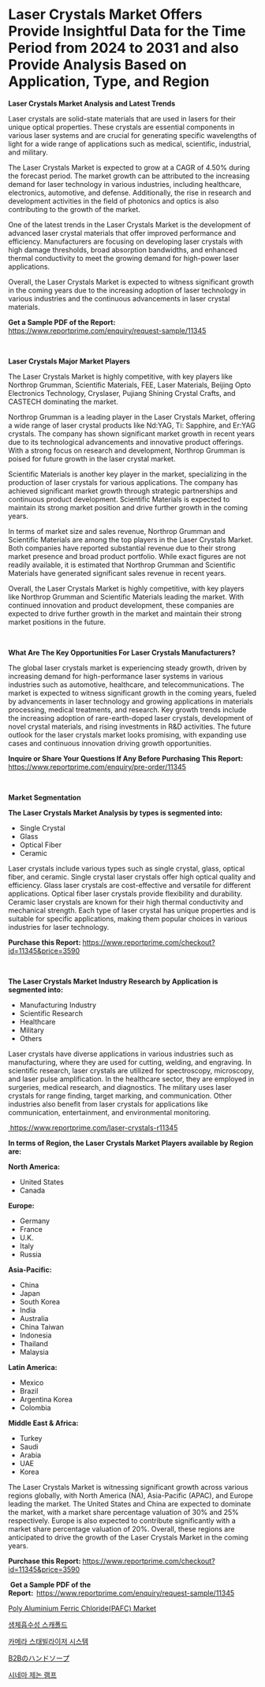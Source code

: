<p><h1>Laser Crystals Market Offers Provide Insightful Data for the Time Period from 2024 to 2031 and also Provide Analysis Based on Application, Type, and Region</h1></p><p><strong>Laser Crystals Market Analysis and Latest Trends</strong></p>
<p><p>Laser crystals are solid-state materials that are used in lasers for their unique optical properties. These crystals are essential components in various laser systems and are crucial for generating specific wavelengths of light for a wide range of applications such as medical, scientific, industrial, and military.</p><p>The Laser Crystals Market is expected to grow at a CAGR of 4.50% during the forecast period. The market growth can be attributed to the increasing demand for laser technology in various industries, including healthcare, electronics, automotive, and defense. Additionally, the rise in research and development activities in the field of photonics and optics is also contributing to the growth of the market.</p><p>One of the latest trends in the Laser Crystals Market is the development of advanced laser crystal materials that offer improved performance and efficiency. Manufacturers are focusing on developing laser crystals with high damage thresholds, broad absorption bandwidths, and enhanced thermal conductivity to meet the growing demand for high-power laser applications.</p><p>Overall, the Laser Crystals Market is expected to witness significant growth in the coming years due to the increasing adoption of laser technology in various industries and the continuous advancements in laser crystal materials.</p></p>
<p><strong>Get a Sample PDF of the Report:&nbsp;</strong> <a href="https://www.reportprime.com/enquiry/request-sample/11345">https://www.reportprime.com/enquiry/request-sample/11345</a></p>
<p>&nbsp;</p>
<p><strong>Laser Crystals Major Market Players</strong></p>
<p><p>The Laser Crystals Market is highly competitive, with key players like Northrop Grumman, Scientific Materials, FEE, Laser Materials, Beijing Opto Electronics Technology, Cryslaser, Pujiang Shining Crystal Crafts, and CASTECH dominating the market.</p><p>Northrop Grumman is a leading player in the Laser Crystals Market, offering a wide range of laser crystal products like Nd:YAG, Ti: Sapphire, and Er:YAG crystals. The company has shown significant market growth in recent years due to its technological advancements and innovative product offerings. With a strong focus on research and development, Northrop Grumman is poised for future growth in the laser crystal market.</p><p>Scientific Materials is another key player in the market, specializing in the production of laser crystals for various applications. The company has achieved significant market growth through strategic partnerships and continuous product development. Scientific Materials is expected to maintain its strong market position and drive further growth in the coming years.</p><p>In terms of market size and sales revenue, Northrop Grumman and Scientific Materials are among the top players in the Laser Crystals Market. Both companies have reported substantial revenue due to their strong market presence and broad product portfolio. While exact figures are not readily available, it is estimated that Northrop Grumman and Scientific Materials have generated significant sales revenue in recent years.</p><p>Overall, the Laser Crystals Market is highly competitive, with key players like Northrop Grumman and Scientific Materials leading the market. With continued innovation and product development, these companies are expected to drive further growth in the market and maintain their strong market positions in the future.</p></p>
<p>&nbsp;</p>
<p><strong>What Are The Key Opportunities For Laser Crystals Manufacturers?</strong></p>
<p><p>The global laser crystals market is experiencing steady growth, driven by increasing demand for high-performance laser systems in various industries such as automotive, healthcare, and telecommunications. The market is expected to witness significant growth in the coming years, fueled by advancements in laser technology and growing applications in materials processing, medical treatments, and research. Key growth trends include the increasing adoption of rare-earth-doped laser crystals, development of novel crystal materials, and rising investments in R&D activities. The future outlook for the laser crystals market looks promising, with expanding use cases and continuous innovation driving growth opportunities.</p></p>
<p><strong>Inquire or Share Your Questions If Any Before Purchasing This Report:</strong> <a href="https://www.reportprime.com/enquiry/pre-order/11345">https://www.reportprime.com/enquiry/pre-order/11345</a></p>
<p>&nbsp;</p>
<p><strong>Market Segmentation</strong></p>
<p><strong>The Laser Crystals Market Analysis by types is segmented into:</strong></p>
<p><ul><li>Single Crystal</li><li>Glass</li><li>Optical Fiber</li><li>Ceramic</li></ul></p>
<p><p>Laser crystals include various types such as single crystal, glass, optical fiber, and ceramic. Single crystal laser crystals offer high optical quality and efficiency. Glass laser crystals are cost-effective and versatile for different applications. Optical fiber laser crystals provide flexibility and durability. Ceramic laser crystals are known for their high thermal conductivity and mechanical strength. Each type of laser crystal has unique properties and is suitable for specific applications, making them popular choices in various industries for laser technology.</p></p>
<p><strong>Purchase this Report:&nbsp;</strong><a href="https://www.reportprime.com/checkout?id=11345&price=3590">https://www.reportprime.com/checkout?id=11345&price=3590</a></p>
<p>&nbsp;</p>
<p><strong>The Laser Crystals Market Industry Research by Application is segmented into:</strong></p>
<p><ul><li>Manufacturing Industry</li><li>Scientific Research</li><li>Healthcare</li><li>Military</li><li>Others</li></ul></p>
<p><p>Laser crystals have diverse applications in various industries such as manufacturing, where they are used for cutting, welding, and engraving. In scientific research, laser crystals are utilized for spectroscopy, microscopy, and laser pulse amplification. In the healthcare sector, they are employed in surgeries, medical research, and diagnostics. The military uses laser crystals for range finding, target marking, and communication. Other industries also benefit from laser crystals for applications like communication, entertainment, and environmental monitoring.</p></p>
<p><a href="https://www.reportprime.com/laser-crystals-r11345">&nbsp;https://www.reportprime.com/laser-crystals-r11345</a></p>
<p><strong>In terms of Region, the Laser Crystals Market Players available by Region are:</strong></p>
<p>
    <p> <strong> North America: </strong>
        <ul>
            <li>United States</li>
            <li>Canada</li>
        </ul>
        </p> 
    <p> <strong> Europe: </strong>
        <ul>
            <li>Germany</li>
            <li>France</li>
            <li>U.K.</li>
            <li>Italy</li>
            <li>Russia</li>
        </ul>
        </p> 
    <p> <strong> Asia-Pacific: </strong>
        <ul>
            <li>China</li>
            <li>Japan</li>
            <li>South Korea</li>
            <li>India</li>
            <li>Australia</li>
            <li>China Taiwan</li>
            <li>Indonesia</li>
            <li>Thailand</li>
            <li>Malaysia</li>
        </ul>
        </p> 
    <p> <strong> Latin America: </strong>
        <ul>
            <li>Mexico</li>
            <li>Brazil</li>
            <li>Argentina Korea</li>
            <li>Colombia</li>
        </ul>
        </p> 
    <p> <strong> Middle East & Africa: </strong>
        <ul>
            <li>Turkey</li>
            <li>Saudi</li>
            <li>Arabia</li>
            <li>UAE</li>
            <li>Korea</li>
        </ul>
    </p>
    </p>
<p><p>The Laser Crystals Market is witnessing significant growth across various regions globally, with North America (NA), Asia-Pacific (APAC), and Europe leading the market. The United States and China are expected to dominate the market, with a market share percentage valuation of 30% and 25% respectively. Europe is also expected to contribute significantly with a market share percentage valuation of 20%. Overall, these regions are anticipated to drive the growth of the Laser Crystals Market in the coming years.</p></p>
<p><strong>Purchase this Report: </strong><a href="https://www.reportprime.com/checkout?id=11345&price=3590">https://www.reportprime.com/checkout?id=11345&price=3590</a></p>
<p>&nbsp;<strong>Get a Sample PDF of the Report:&nbsp;&nbsp;</strong><a href="https://www.reportprime.com/enquiry/request-sample/11345">https://www.reportprime.com/enquiry/request-sample/11345</a></p>
<p><strong></strong></p>
<p><p><a href="https://medium.com/@sk99912151/poly-aluminium-ferric-chloride-pafc-market-analysis-report-global-insights-by-region-type-3437fcbe19ab">Poly Aluminium Ferric Chloride(PAFC) Market</a></p><p><a href="https://medium.com/@justynwelch/2024%EB%85%84%EB%B6%80%ED%84%B0-2031%EB%85%84%EA%B9%8C%EC%A7%80%EC%9D%98-%EC%83%9D%EC%B2%B4%ED%9D%A1%EC%88%98%EC%84%B1-%ED%8B%80-%EC%8B%9C%EC%9E%A5-%EC%A0%84%EB%A7%9D%EA%B3%BC-%EC%98%88%EC%B8%A1-f02e696114f1">생체흡수성 스캐폴드</a></p><p><a href="https://github.com/GabrielBlanda5656/Market-Research-Report-List-2/blob/main/6385967123540.md">카메라 스태빌라이저 시스템</a></p><p><a href="https://github.com/JessKilback/Market-Research-Report-List-1/blob/main/7019618122360.md">B2Bのハンドソープ</a></p><p><a href="https://github.com/vsckjg50460/Market-Research-Report-List-3/blob/main/4787991123539.md">시네마 제논 램프</a></p></p>